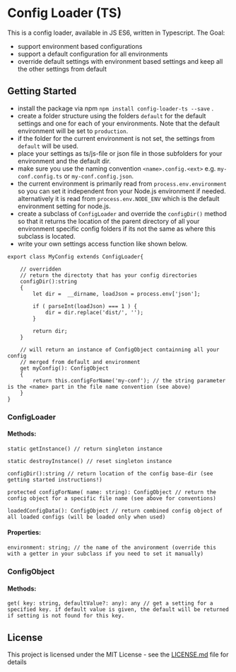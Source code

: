 # Config Loader (TS)

This is a config loader, available in JS ES6, written in Typescript.
The Goal:

- support environment based configurations
- support a default configuration for all environments
- override default settings with environment based settings and keep all the other settings from default

## Getting Started

- install the package via npm ``npm install config-loader-ts --save`` .
- create a folder structure using the folders `default` for the default settings and one for each of your environments. Note that the default environment will be set to `production`.
- if the folder for the current environment is not set, the settings from `default` will be used.
- place your settings as ts/js-file or json file in those subfolders for your environment and the default dir.
- make sure you use the naming convention `<name>.config.<ext>` e.g. `my-conf.config.ts` or `my-conf.config.json`.
- the current environment is primarily read from `process.env.environment` so you can set it independent fron your Node.js environment if needed. alternatively it is read from `process.env.NODE_ENV` which is the default environment setting for node.js.
- create a subclass of `ConfigLoader` and override the `configDir()` method so that it returns the location of the parent directory of all your environment specific config folders if its not the same as where this subclass is located.
- write your own settings access function like shown below.

```
export class MyConfig extends ConfigLoader{

    // overridden
    // return the directoty that has your config directories
    configDir():string
    {
        let dir =  __dirname, loadJson = process.env['json'];

        if ( parseInt(loadJson) === 1 ) {
            dir = dir.replace('dist/', '');
        }

        return dir;
    }

    // will return an instance of ConfigObject containning all your config 
    // merged from default and environment
    get myConfig(): ConfigObject
    {
        return this.configForName('my-conf'); // the string parameter is the <name> part in the file name convention (see above)
    }
}
```

### ConfigLoader

#### Methods:

```
static getInstance() // return singleton instance

static destroyInstance() // reset singleton instance

configDir():string // return location of the config base-dir (see getting started instructions!)

protected configForName( name: string): ConfigObject // return the config object for a specific file name (see above for conventions)

loadedConfigData(): ConfigObject // return combined config object of all loaded configs (will be loaded only when used)

```

#### Properties:

```
environment: string; // the name of the anvironment (override this with a getter in your subclass if you need to set it manually)

```

### ConfigObject

#### Methods:

```
get( key: string, defaultValue?: any): any // get a setting for a specified key. if default value is given, the default will be returned if setting is not found for this key.
```


## License

This project is licensed under the MIT License - see the [LICENSE.md](LICENSE.md) file for details


